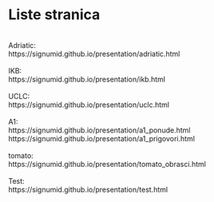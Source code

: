 # Liste stranica
 <br />
Adriatic: <br />
https://signumid.github.io/presentation/adriatic.html <br />
 <br />
IKB: <br />
https://signumid.github.io/presentation/ikb.html <br />
 <br />
UCLC: <br />
https://signumid.github.io/presentation/uclc.html <br />
 <br />
A1: <br />
https://signumid.github.io/presentation/a1_ponude.html <br />
https://signumid.github.io/presentation/a1_prigovori.html <br />
 <br />
tomato: <br />
https://signumid.github.io/presentation/tomato_obrasci.html <br />
 <br />
Test: <br />
https://signumid.github.io/presentation/test.html <br />
